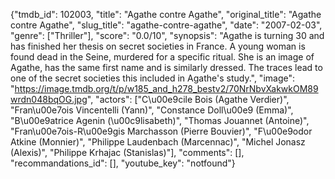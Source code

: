 {"tmdb_id": 102003, "title": "Agathe contre Agathe", "original_title": "Agathe contre Agathe", "slug_title": "agathe-contre-agathe", "date": "2007-02-03", "genre": ["Thriller"], "score": "0.0/10", "synopsis": "Agathe is turning 30 and has finished her thesis on secret societies in France. A young woman is found dead in the Seine, murdered for a specific ritual. She is an image of Agathe, has the same first name and is similarly dressed. The traces lead to one of the secret societies this included in Agathe's study.", "image": "https://image.tmdb.org/t/p/w185_and_h278_bestv2/70NrNbvXakwkOM89wrdn048bqOG.jpg", "actors": ["C\u00e9cile Bois (Agathe Verdier)", "Fran\u00e7ois Vincentelli (Yann)", "Constance Doll\u00e9 (Emma)", "B\u00e9atrice Agenin (\u00c9lisabeth)", "Thomas Jouannet (Antoine)", "Fran\u00e7ois-R\u00e9gis Marchasson (Pierre Bouvier)", "F\u00e9odor Atkine (Monnier)", "Philippe Laudenbach (Marcennac)", "Michel Jonasz (Alexis)", "Philippe Krhajac (Stanislas)"], "comments": [], "recommandations_id": [], "youtube_key": "notfound"}